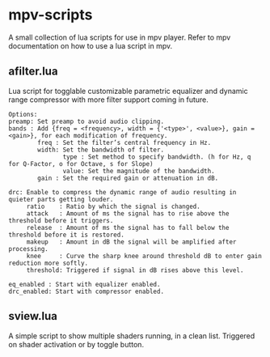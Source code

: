 # mpv-scripts
A small collection of lua scripts for use in mpv player. Refer to mpv documentation on how to use a lua script in mpv.

## afilter.lua
Lua script for togglable customizable parametric equalizer and dynamic range compressor with more filter support coming in future.
```
Options:
preamp: Set preamp to avoid audio clipping.
bands : Add {freq = <frequency>, width = {'<type>', <value>}, gain = <gain>}, for each modification of frequency.
        freq : Set the filter’s central frequency in Hz.
        width: Set the bandwidth of filter.
               type : Set method to specify bandwidth. (h for Hz, q for Q-Factor, o for Octave, s for Slope)
               value: Set the magnitude of the bandwidth.
        gain : Set the required gain or attenuation in dB.

drc: Enable to compress the dynamic range of audio resulting in quieter parts getting louder.
     ratio    : Ratio by which the signal is changed.
     attack   : Amount of ms the signal has to rise above the threshold before it triggers.
     release  : Amount of ms the signal has to fall below the threshold before it is restored.
     makeup   : Amount in dB the signal will be amplified after processing.
     knee     : Curve the sharp knee around threshold dB to enter gain reduction more softly. 
     threshold: Triggered if signal in dB rises above this level.
	 
eq_enabled : Start with equalizer enabled.
drc_enabled: Start with compressor enabled.
```

## sview.lua
A simple script to show multiple shaders running, in a clean list. Triggered on shader activation or by toggle button.
